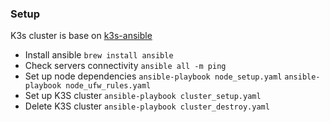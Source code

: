 ### Setup

K3s cluster is base on [k3s-ansible](https://github.com/k3s-io/k3s-ansible) 

- Install ansible
  `brew install ansible`
- Check servers connectivity
  `ansible all -m ping`
- Set up node dependencies
  `ansible-playbook node_setup.yaml`
  `ansible-playbook node_ufw_rules.yaml`
- Set up K3S cluster
  `ansible-playbook cluster_setup.yaml`
- Delete K3S cluster
  `ansible-playbook cluster_destroy.yaml`